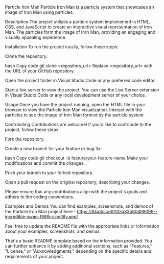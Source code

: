 Particle Iron Man
Particle Iron Man is a particle system that showcases an image of Iron Man using particles.

Description
The project utilizes a particle system implemented in HTML, CSS, and JavaScript to create an interactive visual representation of Iron Man. The particles form the image of Iron Man, providing an engaging and visually appealing experience.

Installation
To run the project locally, follow these steps:

Clone the repository:

bash
Copy code
git clone <repository_url>
Replace <repository_url> with the URL of your GitHub repository.

Open the project folder in Visual Studio Code or any preferred code editor.

Start a live server to view the project. You can use the Live Server extension in Visual Studio Code or any local development server of your choice.

Usage
Once you have the project running, open the HTML file in your browser to view the Particle Iron Man visualization. Interact with the particles to see the image of Iron Man formed by the particle system.

Contributing
Contributions are welcome! If you'd like to contribute to the project, follow these steps:

Fork the repository.

Create a new branch for your feature or bug fix:

bash
Copy code
git checkout -b feature/your-feature-name
Make your modifications and commit the changes.

Push your branch to your forked repository.

Open a pull request on the original repository, describing your changes.

Please ensure that any contributions align with the project's goals and adhere to the coding conventions.

Examples and Demos
You can find examples, screenshots, and demos of the Particle Iron Man project here - https://64a3cca60103a83580499099--incredible-swan-f866cc.netlify.app/ 

Feel free to update the README file with the appropriate links or information about your examples, screenshots, and demos.

That's a basic README template based on the information provided. You can further enhance it by adding additional sections, such as "Features," "License," or "Acknowledgments," depending on the specific details and requirements of your project.
